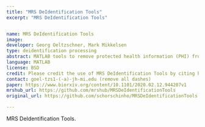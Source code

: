 ```yaml
---
title: "MRS DeIdentification Tools"
excerpt: "MRS DeIdentification Tools"


name: MRS DeIdentification Tools
image:
developer: Georg Oeltzschner, Mark Mikkelsen
type: deidentification processing
abstract: MATLAB tools to remove protected health information (PHI) from magnetic resonance spectroscopy data.
language: MATLAB
license: BSD
credit: Please credit the use of MRS DeIdentification Tools by citing https://www.biorxiv.org/content/10.1101/2020.02.12.944207v1
contact: goel-tzs1-(-a)-jh-mi.edu (remove all dashes)
paper: https://www.biorxiv.org/content/10.1101/2020.02.12.944207v1
mrshub_url: https://github.com/mrshub/MRSDeIdentificationTools
original_url: https://github.com/schorschinho/MRSDeIdentificationTools

---
```


MRS DeIdentification Tools.
